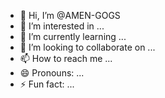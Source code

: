 - 👋 Hi, I’m @AMEN-GOGS
- 👀 I’m interested in ...
- 🌱 I’m currently learning ...
- 💞️ I’m looking to collaborate on ...
- 📫 How to reach me ...
- 😄 Pronouns: ...
- ⚡ Fun fact: ...

<!---
amenassefagashaye/amenassefagashaye is a ✨ special ✨ repository because its `README.md` (this file) appears on your GitHub profile.
You can click the Preview link to take a look at your changes.
--->
